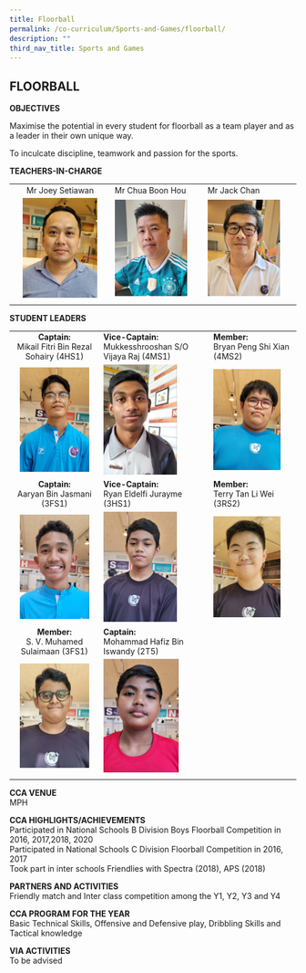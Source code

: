 ```yaml
---
title: Floorball
permalink: /co-curriculum/Sports-and-Games/floorball/
description: ""
third_nav_title: Sports and Games
---
```

## FLOORBALL

**OBJECTIVES**

Maximise the potential in every student for floorball as a team player and as a leader in their own unique way.

To inculcate discipline, teamwork and passion for the sports.

**TEACHERS-IN-CHARGE**

|   |   |   |
|:-:|---|---|
| Mr Joey Setiawan  | Mr Chua Boon Hou  | Mr Jack Chan  |
| <img src="/images/joey.jpg" style="width:80%">  | <img src="/images/boonhou.jpg" style="width:85%">  | <img src="/images/jack.jpg" style="width:85%">  |
|   |   |   |

**STUDENT LEADERS**

|   |   |   |
|:-:|---|---|
| **Captain:**  <br>Mikail Fitri Bin Rezal Sohairy (4HS1)  | **Vice-Captain:**  <br>Mukkesshrooshan S/O Vijaya Raj (4MS1)  | **Member:**  <br>Bryan Peng Shi Xian (4MS2)  |
| <img src="/images/mikail.jpg" style="width:85%">  | <img src="/images/mukkesh.jpg" style="width:72%">  | <img src="/images/bryan.jpg" style="width:85%">  |
| **Captain:**  <br>Aaryan Bin Jasmani (3FS1)  | **Vice-Captain:**  <br>Ryan Eldelfi Jurayme (3HS1)  | **Member:**  <br>Terry Tan Li Wei (3RS2)  |
| <img src="/images/aaryan.jpg" style="width:85%">  | <img src="/images/ryan.jpg" style="width:72%">  | <img src="/images/terry.jpg" style="width:85%">  |
| **Member:**  <br>S. V. Muhamed Sulaimaan (3FS1)  | **Captain:**  <br>Mohammad Hafiz Bin Iswandy (2T5)  |   |
| <img src="/images/sulaimaan.jpg" style="width:85%">  | <img src="/images/hafiz.jpg" style="width:74%">  |   |
|   |   |   |

**CCA VENUE**<br>
MPH

**CCA HIGHLIGHTS/ACHIEVEMENTS**<br>
Participated in National Schools B Division Boys Floorball Competition in 2016, 2017,2018, 2020  
Participated in National Schools C Division Floorball Competition in 2016, 2017  
Took part in inter schools Friendlies with Spectra (2018), APS (2018)

**PARTNERS AND ACTIVITIES**<br>
Friendly match and Inter class competition among the Y1, Y2, Y3 and Y4

**CCA PROGRAM FOR THE YEAR**<br>
Basic Technical Skills, Offensive and Defensive play, Dribbling Skills and Tactical knowledge

**VIA ACTIVITIES**<br>
To be advised